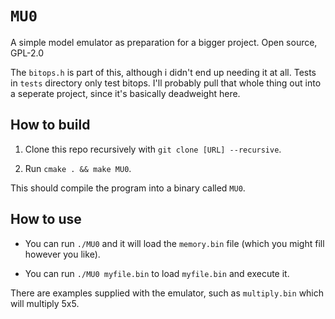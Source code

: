 # `MU0`

A simple model emulator as preparation for a bigger project.
Open source, GPL-2.0

The `bitops.h` is part of this, although i didn't end up needing it at all. Tests in `tests` directory only test bitops. I'll probably pull that whole thing out into a seperate project, since it's basically deadweight here.


## How to build

1. Clone this repo recursively with `git clone [URL] --recursive`.

2. Run `cmake . && make MU0`.

This should compile the program into a binary called `MU0`.

## How to use

- You can run `./MU0` and it will load the `memory.bin` file (which you might fill however you like).

- You can run `./MU0 myfile.bin` to load `myfile.bin` and execute it.

There are examples supplied with the emulator, such as `multiply.bin` which will multiply 5x5.

